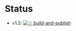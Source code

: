 # Status

* v1.2: [![☃ build-and-publish](https://github.com/mazoea/docker-valgrind/actions/workflows/ci.yml/badge.svg)](https://github.com/mazoea/docker-valgrind/actions/workflows/ci.yml)
